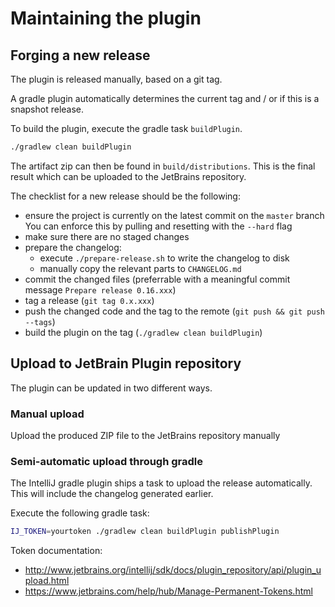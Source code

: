 # Maintaining the plugin

## Forging a new release

The plugin is released manually, based on a git tag.

A gradle plugin automatically determines the current tag and / or if this
is a snapshot release.

To build the plugin, execute the gradle task `buildPlugin`.

```bash
./gradlew clean buildPlugin
```

The artifact zip can then be found in `build/distributions`. This is the
final result which can be uploaded to the JetBrains repository.

The checklist for a new release should be the following:

* ensure the project is currently on the latest commit on the `master` branch
  You can enforce this by pulling and resetting with the `--hard` flag
* make sure there are no staged changes
* prepare the changelog:
  * execute `./prepare-release.sh` to write the changelog to disk
  * manually copy the relevant parts to `CHANGELOG.md`
* commit the changed files (preferrable with a meaningful commit message 
  `Prepare release 0.16.xxx`)
* tag a release (`git tag 0.x.xxx`)
* push the changed code and the tag to the remote (`git push && git push --tags`)
* build the plugin on the tag (`./gradlew clean buildPlugin`)

## Upload to JetBrain Plugin repository

The plugin can be updated in two different ways.

### Manual upload

Upload the produced ZIP file to the JetBrains repository manually

### Semi-automatic upload through gradle

The IntelliJ gradle plugin ships a task to upload the release
automatically. This will include the changelog generated earlier.

Execute the following gradle task:

```bash
IJ_TOKEN=yourtoken ./gradlew clean buildPlugin publishPlugin
```

Token documentation:

* http://www.jetbrains.org/intellij/sdk/docs/plugin_repository/api/plugin_upload.html
* https://www.jetbrains.com/help/hub/Manage-Permanent-Tokens.html
